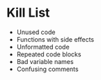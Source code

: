 Kill List
=========
* Unused code
* Functions with side effects
* Unformatted code
* Repeated code blocks
* Bad variable names
* Confusing comments